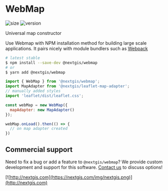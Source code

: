 # WebMap

![size](https://img.shields.io/bundlephobia/minzip/@nextgis/webmap) ![version](https://img.shields.io/npm/v/@nextgis/webmap)

Universal map constructor

Use Webmap with NPM installation method for building large scale applications. It pairs nicely with module bundlers such as [Webpack](https://webpack.js.org/)

```bash
# latest stable
$ npm install --save-dev @nextgis/webmap
# or
$ yarn add @nextgis/webmap
```

```javascript
import { WebMap } from '@nextgis/webmap';
import MapAdapter from '@nextgis/leaflet-map-adapter';
// manually added styles
import 'leaflet/dist/leaflet.css';

const webMap = new WebMap({
  mapAdapter: new MapAdapter()
});

webMap.onLoad().then(() => {
  // on map adapter created
})
```

## Commercial support

Need to fix a bug or add a feature to `@nextgis/webmap`? We provide custom development and support for this software. [Contact us](http://nextgis.com/contact/) to discuss options!

[![http://nextgis.com](https://nextgis.com/img/nextgis.png)](http://nextgis.com)
